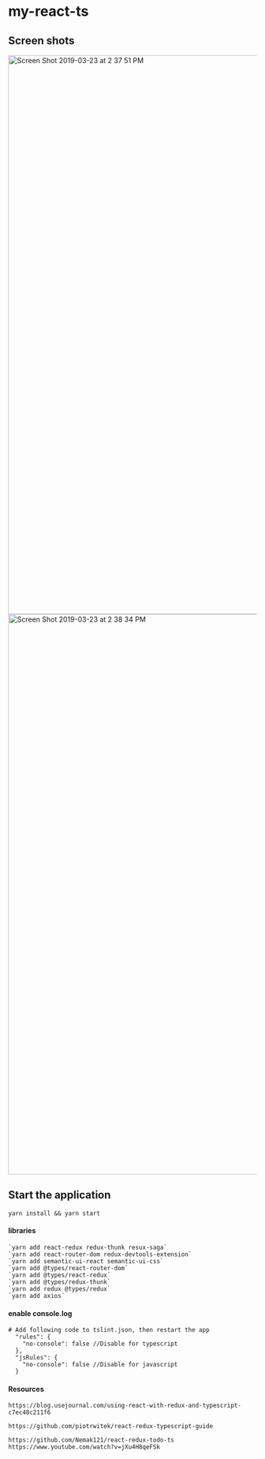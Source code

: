 # my-react-ts

## Screen shots

<img width="1132" alt="Screen Shot 2019-03-23 at 2 37 51 PM" src="https://user-images.githubusercontent.com/339032/54870163-46758800-4d79-11e9-8fb6-d4583b5b5d11.png">
<img width="1135" alt="Screen Shot 2019-03-23 at 2 38 34 PM" src="https://user-images.githubusercontent.com/339032/54870175-5d1bdf00-4d79-11e9-9d9e-a6c0eb25328f.png">

## Start the application

`yarn install && yarn start`


#### libraries

```
`yarn add react-redux redux-thunk resux-saga`
`yarn add react-router-dom redux-devtools-extension`
`yarn add semantic-ui-react semantic-ui-css`
`yarn add @types/react-router-dom`
`yarn add @types/react-redux`
`yarn add @types/redux-thunk`
`yarn add redux @types/redux`
`yarn add axios`
```


#### enable console.log
```
# Add following code to tslint.json, then restart the app
  "rules": {
    "no-console": false //Disable for typescript
  },
  "jsRules": {
    "no-console": false //Disable for javascript
  }
```
#### Resources
```
https://blog.usejournal.com/using-react-with-redux-and-typescript-c7ec48c211f6

https://github.com/piotrwitek/react-redux-typescript-guide

https://github.com/Nemak121/react-redux-todo-ts
https://www.youtube.com/watch?v=jXu4H8qeFSk
```
